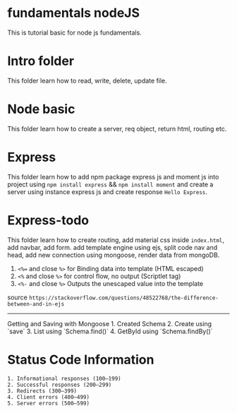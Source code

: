 # fundamentals nodeJS
This is tutorial basic for node js fundamentals.

# Intro folder
This folder learn how to read, write, delete, update file.

# Node basic
This folder learn how to create a server, req object,  return html, routing etc.

# Express
This folder learn how to add npm package express js and moment js into project using `npm install express` && `npm install moment` and create a server using instance express js and create response `Hello Express`.

# Express-todo
This folder learn how to create routing, add material css inside `index.html`, add navbar, add form.
add template engine using ejs, split code nav and head, add new connection using mongoose, render data from mongoDB.

1. `<%=` and close `%>` for Binding data into template (HTML escaped) 
2. `<%` and close `%>` for control flow, no output (Scriptlet tag)
3. `<%-` and close `%>` Outputs the unescaped value into the template
    
source `https://stackoverflow.com/questions/48522768/the-difference-between-and-in-ejs`

<hr />
Getting and Saving with Mongoose
    1. Created Schema
    2. Create using `save`
    3. List using `Schema.find()`
    4. GetById using `Schema.findBy()`
    
# Status Code Information
    1. Informational responses (100–199)
    2. Successful responses (200–299)
    3. Redirects (300–399)
    4. Client errors (400–499)
    5. Server errors (500–599)
